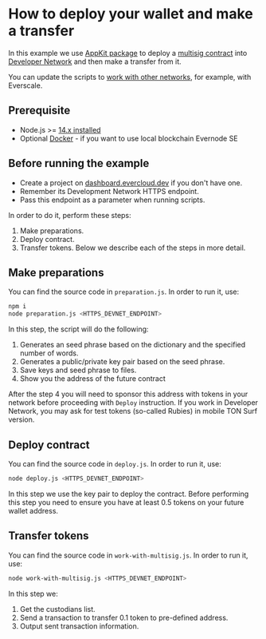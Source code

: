 # How to deploy your wallet and make a transfer
In this example we use [AppKit package](https://github.com/tonlabs/appkit-js) to deploy a [multisig contract](https://github.com/tonlabs/ton-labs-contracts/blob/master/solidity/safemultisig/) into [Developer Network](https://net.ton.live/) and then make a transfer from it.  

You can update the scripts to [work with other networks](https://docs.everos.dev/ever-platform/reference/graphql-api/networks), for example, with Everscale.

## Prerequisite

* Node.js >= [14.x installed](https://nodejs.org)
* Optional [Docker](https://docs.docker.com/desktop/#download-and-install) - if you want to use local blockchain Evernode SE

## Before running the example

-   Create a project on [dashboard.evercloud.dev](https://dashboard.evercloud.dev) if you don't have one.
-   Remember its Development Network HTTPS endpoint.
-   Pass this endpoint as a parameter when running scripts.


In order to do it, perform these steps:

1. Make preparations.
2. Deploy contract.
3. Transfer tokens.
Below we describe each of the steps in more detail.

## Make preparations

You can find the source code in `preparation.js`. In order to run it, use:

```sh
npm i
node preparation.js <HTTPS_DEVNET_ENDPOINT>
```

In this step, the script will do the following:

1. Generates an seed phrase based on the dictionary and the specified number of words.
2. Generates a public/private key pair based on the seed phrase.
3. Save keys and seed phrase to files.
4. Show you the address of the future contract

After the step 4 you will need to sponsor this address with tokens in your network before proceeding with `Deploy` instruction. If you work in Developer Network, you may ask for test tokens (so-called Rubies) in mobile TON Surf version.

## Deploy contract

You can find the source code in `deploy.js`. In order to run it, use:
                                         
```sh
node deploy.js <HTTPS_DEVNET_ENDPOINT>
```

In this step we use the key pair to deploy the contract. Before performing this step you need to ensure you have
at least 0.5 tokens on your future wallet address.

## Transfer tokens

You can find the source code in `work-with-multisig.js`. In order to run it, use:
                                                     
```sh
node work-with-multisig.js <HTTPS_DEVNET_ENDPOINT>
```

In this step we:

1. Get the custodians list.
2. Send a transaction to transfer 0.1 token to pre-defined address.
3. Output sent transaction information.
